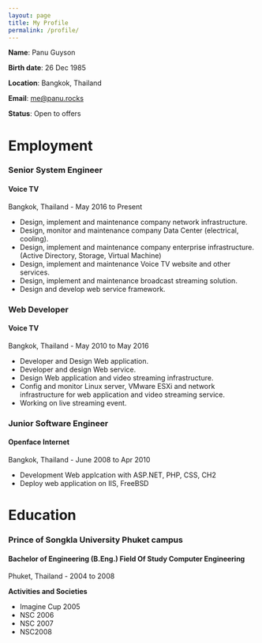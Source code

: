 ```yaml
---
layout: page
title: My Profile
permalink: /profile/
---
```

**Name**: Panu Guyson

**Birth date**: 26 Dec 1985

**Location**: Bangkok, Thailand

**Email**: [me@panu.rocks](mailto:me@panu.rocks)

**Status**: Open to offers

# Employment

### Senior System Engineer
#### Voice TV
Bangkok, Thailand - May 2016 to Present
- Design, implement and maintenance company network infrastructure.
- Design, monitor and maintenance company Data Center (electrical, cooling).
- Design, implement and maintenance company enterprise infrastructure. (Active Directory, Storage, Virtual Machine)
- Design, implement and maintenance Voice TV website and other services.
- Design, implement and maintenance broadcast streaming solution.
- Design and develop web service framework.


### Web Developer
#### Voice TV
Bangkok, Thailand - May 2010 to May 2016
- Developer and Design Web application.
- Developer and design Web service.
- Design Web application and video streaming infrastructure.
- Config and monitor Linux server, VMware ESXi and network infrastructure for web application and video streaming service.
- Working on live streaming event.


### Junior Software Engineer
#### Openface Internet
Bangkok, Thailand - June 2008 to Apr 2010
- Development Web applcation with ASP.NET, PHP, CSS, CH2
- Deploy web application on IIS, FreeBSD

# Education
### Prince of Songkla University Phuket campus
#### Bachelor of Engineering (B.Eng.) Field Of Study Computer Engineering
Phuket, Thailand - 2004 to 2008

**Activities and Societies**
- Imagine Cup 2005
- NSC 2006
- NSC 2007
- NSC2008
